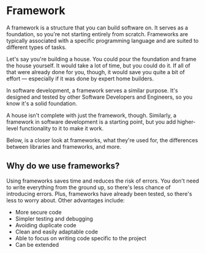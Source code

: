 # Framework
A framework is a structure that you can build software on. It serves as a foundation, so you're not starting entirely from scratch. Frameworks are typically associated with a specific programming language and are suited to different types of tasks.

Let's say you're building a house. You could pour the foundation and frame the house yourself. It would take a lot of time, but you could do it. If all of that were already done for you, though, it would save you quite a bit of effort — especially if it was done by expert home builders.

In software development, a framework serves a similar purpose. It's designed and tested by other Software Developers and Engineers, so you know it's a solid foundation.

A house isn't complete with just the framework, though. Similarly, a framework in software development is a starting point, but you add higher-level functionality to it to make it work.

Below, is a closer look at frameworks, what they're used for, the differences between libraries and frameworks, and more.

## Why do we use frameworks?
Using frameworks saves time and reduces the risk of errors. You don't need to write everything from the ground up, so there's less chance of introducing errors. Plus, frameworks have already been tested, so there's less to worry about. Other advantages include:

* More secure code
* Simpler testing and debugging
* Avoiding duplicate code
* Clean and easily adaptable code
* Able to focus on writing code specific to the project
* Can be extended